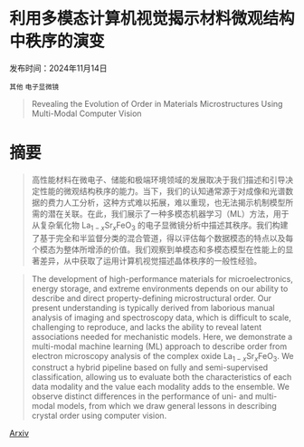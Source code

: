 # 利用多模态计算机视觉揭示材料微观结构中秩序的演变

发布时间：2024年11月14日

`其他` `电子显微镜`

> Revealing the Evolution of Order in Materials Microstructures Using Multi-Modal Computer Vision

# 摘要

> 高性能材料在微电子、储能和极端环境领域的发展取决于我们描述和引导决定性能的微观结构秩序的能力。当下，我们的认知通常源于对成像和光谱数据的费力人工分析，这种方式难以拓展，难以重现，也无法揭示机制模型所需的潜在关联。在此，我们展示了一种多模态机器学习（ML）方法，用于从复杂氧化物 La$_{1-x}$Sr$_x$FeO$_3$ 的电子显微镜分析中描述其秩序。我们构建了基于完全和半监督分类的混合管道，得以评估每个数据模态的特点以及每个模态为整体所增添的价值。我们观察到单模态和多模态模型在性能上的显著差异，从中获取了运用计算机视觉描述晶体秩序的一般性经验。

> The development of high-performance materials for microelectronics, energy storage, and extreme environments depends on our ability to describe and direct property-defining microstructural order. Our present understanding is typically derived from laborious manual analysis of imaging and spectroscopy data, which is difficult to scale, challenging to reproduce, and lacks the ability to reveal latent associations needed for mechanistic models. Here, we demonstrate a multi-modal machine learning (ML) approach to describe order from electron microscopy analysis of the complex oxide La$_{1-x}$Sr$_x$FeO$_3$. We construct a hybrid pipeline based on fully and semi-supervised classification, allowing us to evaluate both the characteristics of each data modality and the value each modality adds to the ensemble. We observe distinct differences in the performance of uni- and multi-modal models, from which we draw general lessons in describing crystal order using computer vision.

[Arxiv](https://arxiv.org/abs/2411.09896)